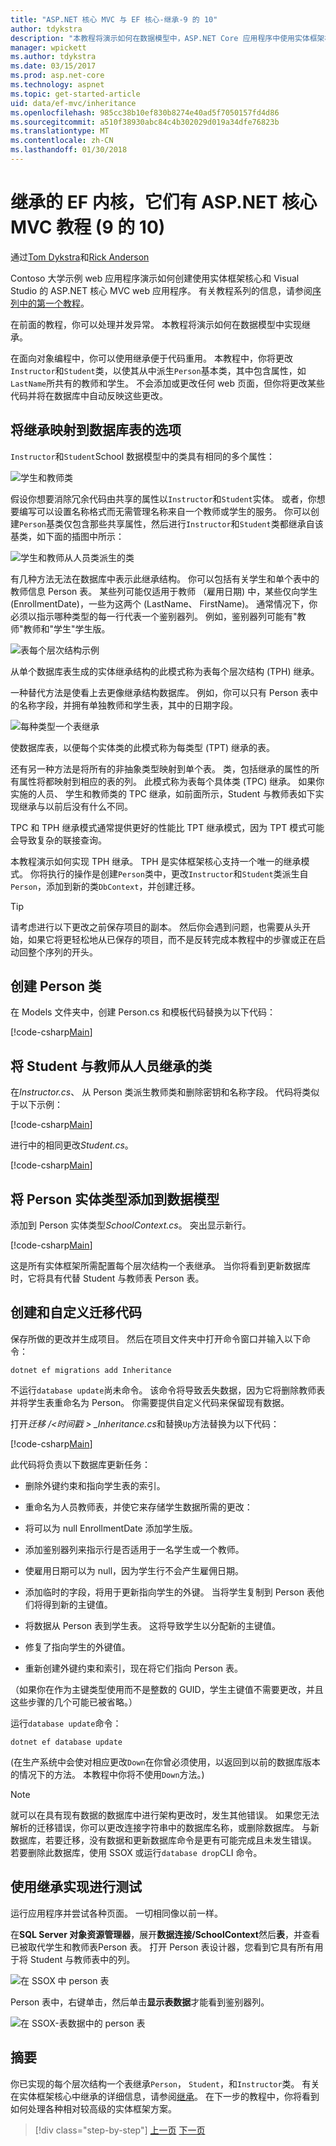```yaml
---
title: "ASP.NET 核心 MVC 与 EF 核心-继承-9 的 10"
author: tdykstra
description: "本教程将演示如何在数据模型中，ASP.NET Core 应用程序中使用实体框架核心实现继承。"
manager: wpickett
ms.author: tdykstra
ms.date: 03/15/2017
ms.prod: asp.net-core
ms.technology: aspnet
ms.topic: get-started-article
uid: data/ef-mvc/inheritance
ms.openlocfilehash: 985cc38b10ef830b8274e40ad5f7050157fd4d86
ms.sourcegitcommit: a510f38930abc84c4b302029d019a34dfe76823b
ms.translationtype: MT
ms.contentlocale: zh-CN
ms.lasthandoff: 01/30/2018
---
```

# <a name="inheritance---ef-core-with-aspnet-core-mvc-tutorial-9-of-10"></a>继承的 EF 内核，它们有 ASP.NET 核心 MVC 教程 (9 的 10)

通过[Tom Dykstra](https://github.com/tdykstra)和[Rick Anderson](https://twitter.com/RickAndMSFT)

Contoso 大学示例 web 应用程序演示如何创建使用实体框架核心和 Visual Studio 的 ASP.NET 核心 MVC web 应用程序。 有关教程系列的信息，请参阅[序列中的第一个教程](intro.md)。

在前面的教程，你可以处理并发异常。 本教程将演示如何在数据模型中实现继承。

在面向对象编程中，你可以使用继承便于代码重用。 本教程中，你将更改`Instructor`和`Student`类，以使其从中派生`Person`基本类，其中包含属性，如`LastName`所共有的教师和学生。 不会添加或更改任何 web 页面，但你将更改某些代码并将在数据库中自动反映这些更改。

## <a name="options-for-mapping-inheritance-to-database-tables"></a>将继承映射到数据库表的选项

`Instructor`和`Student`School 数据模型中的类具有相同的多个属性：

![学生和教师类](inheritance/_static/no-inheritance.png)

假设你想要消除冗余代码由共享的属性以`Instructor`和`Student`实体。 或者，你想要编写可以设置名称格式而无需管理名称来自一个教师或学生的服务。 你可以创建`Person`基类仅包含那些共享属性，然后进行`Instructor`和`Student`类都继承自该基类，如下面的插图中所示：

![学生和教师从人员类派生的类](inheritance/_static/inheritance.png)

有几种方法无法在数据库中表示此继承结构。 你可以包括有关学生和单个表中的教师信息 Person 表。 某些列可能仅适用于教师 （雇用日期) 中，某些仅向学生 (EnrollmentDate)，一些为这两个 (LastName、 FirstName)。 通常情况下，你必须以指示哪种类型的每一行代表一个鉴别器列。 例如，鉴别器列可能有"教师"教师和"学生"学生版。

![表每个层次结构示例](inheritance/_static/tph.png)

从单个数据库表生成的实体继承结构的此模式称为表每个层次结构 (TPH) 继承。

一种替代方法是使看上去更像继承结构数据库。 例如，你可以只有 Person 表中的名称字段，并拥有单独教师和学生表，其中的日期字段。

![每种类型一个表继承](inheritance/_static/tpt.png)

使数据库表，以便每个实体类的此模式称为每类型 (TPT) 继承的表。

还有另一种方法是将所有的非抽象类型映射到单个表。 类，包括继承的属性的所有属性将都映射到相应的表的列。 此模式称为表每个具体类 (TPC) 继承。 如果你实施的人员、 学生和教师类的 TPC 继承，如前面所示，Student 与教师表如下实现继承与以前后没有什么不同。

TPC 和 TPH 继承模式通常提供更好的性能比 TPT 继承模式，因为 TPT 模式可能会导致复杂的联接查询。

本教程演示如何实现 TPH 继承。 TPH 是实体框架核心支持一个唯一的继承模式。  你将执行的操作是创建`Person`类中，更改`Instructor`和`Student`类派生自`Person`，添加到新的类`DbContext`，并创建迁移。

> [!TIP] 
> 请考虑进行以下更改之前保存项目的副本。  然后你会遇到问题，也需要从头开始，如果它将更轻松地从已保存的项目，而不是反转完成本教程中的步骤或正在启动回整个序列的开头。

## <a name="create-the-person-class"></a>创建 Person 类

在 Models 文件夹中，创建 Person.cs 和模板代码替换为以下代码：

[!code-csharp[Main](intro/samples/cu/Models/Person.cs)]

## <a name="make-student-and-instructor-classes-inherit-from-person"></a>将 Student 与教师从人员继承的类

在*Instructor.cs*、 从 Person 类派生教师类和删除密钥和名称字段。 代码将类似于以下示例：

[!code-csharp[Main](intro/samples/cu/Models/Instructor.cs?name=snippet_AfterInheritance&highlight=8)]

进行中的相同更改*Student.cs*。

[!code-csharp[Main](intro/samples/cu/Models/Student.cs?name=snippet_AfterInheritance&highlight=8)]

## <a name="add-the-person-entity-type-to-the-data-model"></a>将 Person 实体类型添加到数据模型

添加到 Person 实体类型*SchoolContext.cs*。 突出显示新行。

[!code-csharp[Main](intro/samples/cu/Data/SchoolContext.cs?name=snippet_AfterInheritance&highlight=19,30)]

这是所有实体框架所需配置每个层次结构一个表继承。 当你将看到更新数据库时，它将具有代替 Student 与教师表 Person 表。

## <a name="create-and-customize-migration-code"></a>创建和自定义迁移代码

保存所做的更改并生成项目。 然后在项目文件夹中打开命令窗口并输入以下命令：

```console
dotnet ef migrations add Inheritance
```

不运行`database update`尚未命令。 该命令将导致丢失数据，因为它将删除教师表并将学生表重命名为 Person。 你需要提供自定义代码来保留现有数据。

打开*迁移 /\<时间戳 > _Inheritance.cs*和替换`Up`方法替换为以下代码：

[!code-csharp[Main](intro/samples/cu/Migrations/20170216215525_Inheritance.cs?name=snippet_Up)]

此代码将负责以下数据库更新任务：

* 删除外键约束和指向学生表的索引。

* 重命名为人员教师表，并使它来存储学生数据所需的更改：

* 将可以为 null EnrollmentDate 添加学生版。

* 添加鉴别器列来指示行是否适用于一名学生或一个教师。

* 使雇用日期可以为 null，因为学生行不会产生雇佣日期。

* 添加临时的字段，将用于更新指向学生的外键。 当将学生复制到 Person 表他们将得到新的主键值。

* 将数据从 Person 表到学生表。 这将导致学生以分配新的主键值。

* 修复了指向学生的外键值。

* 重新创建外键约束和索引，现在将它们指向 Person 表。

（如果你在作为主键类型使用而不是整数的 GUID，学生主键值不需要更改，并且这些步骤的几个可能已被省略。）

运行`database update`命令：

```console
dotnet ef database update
```

(在生产系统中会使对相应更改`Down`在你曾必须使用，以返回到以前的数据库版本的情况下的方法。 本教程中你将不使用`Down`方法。)

> [!NOTE] 
> 就可以在具有现有数据的数据库中进行架构更改时，发生其他错误。 如果您无法解析的迁移错误，你可以更改连接字符串中的数据库名称，或删除数据库。 与新数据库，若要迁移，没有数据和更新数据库命令是更有可能完成且未发生错误。 若要删除此数据库，使用 SSOX 或运行`database drop`CLI 命令。

## <a name="test-with-inheritance-implemented"></a>使用继承实现进行测试

运行应用程序并尝试各种页面。 一切相同像以前一样。

在**SQL Server 对象资源管理器**，展开**数据连接/SchoolContext**然后**表**，并查看已被取代学生和教师表Person 表。 打开 Person 表设计器，您看到它具有所有用于将 Student 与教师表中的列。

![在 SSOX 中 person 表](inheritance/_static/ssox-person-table.png)

Person 表中，右键单击，然后单击**显示表数据**才能看到鉴别器列。

![在 SSOX-表数据中的 person 表](inheritance/_static/ssox-person-data.png)

## <a name="summary"></a>摘要

你已实现的每个层次结构一个表继承`Person`， `Student`，和`Instructor`类。 有关在实体框架核心中继承的详细信息，请参阅[继承](https://docs.microsoft.com/ef/core/modeling/inheritance)。 在下一步的教程中，你将看到如何处理各种相对较高级的实体框架方案。

>[!div class="step-by-step"]
[上一页](concurrency.md)
[下一页](advanced.md)  
